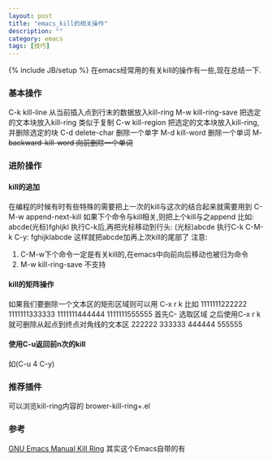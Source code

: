 ```yaml
---
layout: post
title: "emacs_kill的相关操作"
description: ""
category: emacs
tags: [技巧]
---
```

{% include JB/setup %}
在emacs经常用的有关kill的操作有一些,现在总结一下.
### 基本操作 ###
C-k   kill-line  从当前插入点到行末的数据放入kill-ring
M-w   kill-ring-save   把选定的文本块放入kill-ring 类似于复制
C-w   kill-region  把选定的文本块放入kill-ring, 并删除选定的块
C-d   delete-char 删除一个单字
M-d   kill-word  删除一个单词
M-<del> backward-kill-word 向前删除一个单词
### 进阶操作 ###
#### kill的追加 ####
在编程的时候有时有些特殊的需要把上一次的kill与这次的结合起来就需要用到
C-M-w append-next-kill 如果下个命令与kill相关,则把上个kill与之append
比如:
abcde(光标)fghijkl
执行C-k后,再把光标移动到行头:
(光标)abcde
执行C-k C-M-k   C-y:
fghijklabcde
这样就把abcde加再上次kill的尾部了
注意:
1. C-M-w下个命令一定是有关kill的,在emacs中向前向后移动也被归为命令
2. M-w kill-ring-save 不支持
#### kill的矩阵操作 ####
如果我们要删除一个文本区的矩形区域则可以用 C-x r k 比如
1111111222222
1111111333333
1111111444444
1111111555555
首先C-<SPC> 选取区域 之后使用C-x r k 就可删除从起点到终点对角线的文本区
222222
333333
444444
555555
#### 使用C-u返回前n次的kill ####
如(C-u 4 C-y)
### 推荐插件 ###
可以浏览kill-ring内容的
brower-kill-ring+.el

### 参考 ###
[GNU Emacs Manual   Kill Ring](http://www.gnu.org/software/emacs/manual/html_node/emacs/Kill-Ring.html#Kill-Ring)    其实这个Emacs自带的有

